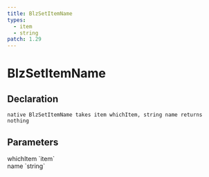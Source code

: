 ```yaml
---
title: BlzSetItemName
types:
  - item
  - string
patch: 1.29
---
```


# BlzSetItemName

## Declaration

```
native BlzSetItemName takes item whichItem, string name returns nothing
```

## Parameters
<dl>
  <dt>whichItem `item`</dt>
  <dd></dd>

  <dt>name `string`</dt>
  <dd></dd>
</dl>